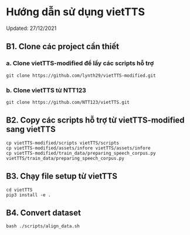 # Hướng dẫn sử dụng vietTTS
Updated: 27/12/2021

## B1. Clone các project cần thiết
### a. Clone vietTTS-modified để lấy các scripts hỗ trợ
```
git clone https://github.com/lynth29/vietTTS-modified.git
```
### b. Clone vietTTS từ NTT123
```
git clone https://github.com/NTT123/vietTTS.git
```
## B2. Copy các scripts hỗ trợ từ vietTTS-modified sang vietTTS
```
cp vietTTS-modified/scripts vietTTS/scripts
cp vietTTS-modified/assets/infore vietTTS/assets/infore
cp vietTTS-modified/train_data/preparing_speech_corpus.py vietTTS/train_data/preparing_speech_corpus.py
```
## B3. Chạy file setup từ vietTTS
```
cd vietTTS
pip3 install -e .
```
## B4. Convert dataset
```
bash ./scripts/align_data.sh
```
